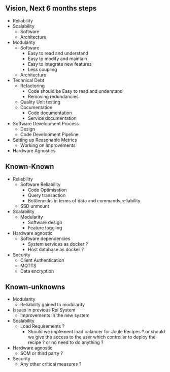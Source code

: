 
## Vision, Next 6 months steps

- Reliability
- Scalability
	- Software
	- Architecture
- Modularity
	- Software
		- Easy to read and understand 
		- Easy to modify and maintain 
		- Easy to integrate new features
		- Less coupling
	- Architecture
- Technical Debt
	- Refactoring
		- Code should be Easy to read and understand
		- Removing redundancies
	- Quality Unit testing
	- Documentation
		- Code documentation
		- Service documentation
- Software Development Process
	- Design
	- Code Development Pipeline
- Setting up Reasonable Metrics
	- Working on Improvements
- Hardware Agnostics

## Known-Known

- Reliability
	- Software Reliability
		- Code Optimisation
		- Query transaction 
		- Bottlenecks in terms of data and commands reliability
	- SSD unmount
- Scalability
	- Modularity
		- Software design
		- Feature toggling
- Hardware agnostic
	- Software dependencies
		- System services as docker ?
		- Host database as docker ?
- Security
	- Client Authentication
	- MQTTS
	- Data encryption

## Known-unknowns

- Modularity
	- Reliability gained to modularity
- Issues in previous Rpi System
	- Improvements in the new system
- Scalability
	- Load Requirements ?
		- Should we implement load balancer for Joule Recipes ? or should we give the access to the user which controller to deploy the recipe ? or no need to do anything ?
- Hardware agnostic 
	- SOM or third party ?
- Security
	- Any other critical measures ?
<!--stackedit_data:
eyJoaXN0b3J5IjpbMTYyOTkxNzkyLDEyMTQ1NDg0OTksNTg4ND
QxMzQ3XX0=
-->